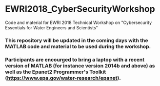 # EWRI2018_CyberSecurityWorkshop
Code and material for EWRI 2018 Technical Workshop on "Cybersecurity Essentials for Water Engineers and Scientists"

### This repository will be updated in the coming days with the MATLAB code and material to be used during the workshop.

### Participants are encourged to bring a laptop with a recent version of MATLAB (for instance version 2014b and above) as well as the Epanet2 Programmer's Toolkit (https://www.epa.gov/water-research/epanet). 
